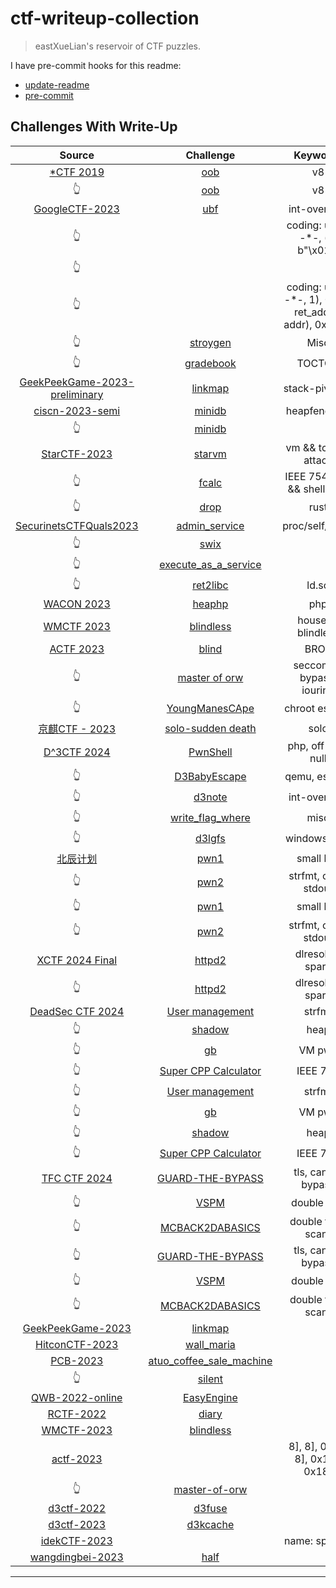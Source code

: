 # ctf-writeup-collection

> eastXueLian's reservoir of CTF puzzles.

I have pre-commit hooks for this readme:

- [update-readme](./helper/update_readme.py)
- [pre-commit](./helper/pre-commit)

## Challenges With Write-Up

| Source | Challenge | Keywords |
| :--: | :--: | :--: |
| [*CTF 2019](NULL) | [oob](./StarCTF-2019/pwn-OOB) | v8 |
| 👆 | [oob](./StarCTF-2019/pwn-OOB) | v8 |
| [GoogleCTF-2023](https://capturetheflag.withgoogle.com/challenges) | [ubf](./GoogleCTF-2023/ubf/) | int-overflow |
| 👆 | [](./GoogleCTF-2023/ubf) | coding: utf-8 -*-, (i), b"\x01") |
| 👆 | [](./GoogleCTF-2023/stroygen) |  |
| 👆 | [](./GoogleCTF-2023/gradebook) | coding: utf-8 -*-, 1), 0x60, ret_addr - addr), 0x2386 |
| 👆 | [stroygen](./GoogleCTF-2023/stroygen/) | Misc |
| 👆 | [gradebook](./GoogleCTF-2023/gradebook/) | TOCTOU |
| [GeekPeekGame-2023-preliminary](https://geekpeekgame.xctf.org.cn/) | [linkmap](./GeekPeekGame-2023/linkmap/) | stack-pivoting |
| [ciscn-2023-semi](https://arttnba3.cn/2023/07/14/CTF-0X09_CISCN_2023_HDBFQS/) | [minidb](./ciscn-2023-semi/minidb/) | heapfengshui |
| 👆 | [minidb](./ciscn-2023-semi/minidb) |  |
| [StarCTF-2023](https://adworld.xctf.org.cn/match/guide?event_hash=a37c4ee0-1808-11ee-ab28-000c29bc20bf) | [starvm](./StarCTF-2023/starvm/) | vm && tcache attack |
| 👆 | [fcalc](./StarCTF-2023/fcalc/) | IEEE 754 NaN && shellcode |
| 👆 | [drop](./StarCTF-2023/drop/) | rust |
| [SecurinetsCTFQuals2023](https://ctf.securinets.tn/) | [admin_service](./SecurinetsCTFQuals2023/admin_service/) | proc/self/maps |
| 👆 | [swix](./SecurinetsCTFQuals2023/swix) |  |
| 👆 | [execute_as_a_service](./SecurinetsCTFQuals2023/execute_as_a_service) |  |
| 👆 | [ret2libc](./SecurinetsCTFQuals2023/ret2libc/) | ld.so |
| [WACON 2023]() | [heaphp](./WACON-2023/heaphp/) | php |
| [WMCTF 2023](https://wmctf.wm-team.cn) | [blindless](./WMCTF-2023/blindless/) | house of blindless |
| [ACTF 2023]() | [blind](./actf-2023/blind) | BROP |
| 👆 | [master of orw](./actf-2023/master-of-orw) | seccomp-bypass, iouring |
| 👆 | [YoungManesCApe](./actf-2023/YoungManesCApe) | chroot escape |
| [京麒CTF - 2023]() | [solo-sudden death](./JQCTF-2023/solo-sudden_death) | solo |
| [D^3CTF 2024](https://race.d3ctf.cn/contest/1) | [PwnShell](d3ctf-2024/PwnShell/) | php, off-by-null |
| 👆 | [D3BabyEscape](d3ctf-2024/escape/) | qemu, escape |
| 👆 | [d3note](d3ctf/d3note/) | int-overflow |
| 👆 | [write_flag_where](d3ctf/write_flag_where/) | misc |
| 👆 | [d3lgfs](d3ctf/d3lgfs/) | windows, LPE |
| [北辰计划](https://eastxuelian.nebuu.la/bc-ctf-2024) | [pwn1](./Plan-BC-2024/pwn1) | small bof |
| 👆 | [pwn2](./Plan-BC-2024/pwn2) | strfmt, close stdout |
| 👆 | [pwn1](./Plan-BC-2024/pwn1) | small bof |
| 👆 | [pwn2](./Plan-BC-2024/pwn2) | strfmt, close stdout |
| [XCTF 2024 Final](./XCTF-2024-final) | [httpd2](./XCTF-2024-final/httpd2) | dlresolve, spary |
| 👆 | [httpd2](./XCTF-2024-final/httpd2) | dlresolve, spary |
| [DeadSec CTF 2024](https://deadsec.ctf.ae/) | [User management](./DeasSecCTF-2024/UserManagement) | strfmt |
| 👆 | [shadow](./DeasSecCTF-2024/shadow) | heap |
| 👆 | [gb](./DeasSecCTF-2024/gb) | VM pwn |
| 👆 | [Super CPP Calculator](./DeasSecCTF-2024/checkin) | IEEE 754 |
| 👆 | [User management](./DeasSecCTF-2024/UserManagement) | strfmt |
| 👆 | [gb](./DeasSecCTF-2024/gb) | VM pwn |
| 👆 | [shadow](./DeasSecCTF-2024/shadow) | heap |
| 👆 | [Super CPP Calculator](./DeasSecCTF-2024/checkin) | IEEE 754 |
| [TFC CTF 2024](https://ctf.thefewchosen.com) | [GUARD-THE-BYPASS](./TFCCTF-2024/GUARD-THE-BYPASS) | tls, canary bypass |
| 👆 | [VSPM](./TFCCTF-2024/VSPM) | double free |
| 👆 | [MCBACK2DABASICS](./TFCCTF-2024/MCBACK2DABASICS) | double free, scanf |
| 👆 | [GUARD-THE-BYPASS](./TFCCTF-2024/GUARD-THE-BYPASS) | tls, canary bypass |
| 👆 | [VSPM](./TFCCTF-2024/VSPM) | double free |
| 👆 | [MCBACK2DABASICS](./TFCCTF-2024/MCBACK2DABASICS) | double free, scanf |
| [GeekPeekGame-2023]() | [linkmap](./GeekPeekGame-2023/linkmap) |  |
| [HitconCTF-2023]() | [wall_maria](./HitconCTF-2023/wall_maria) |  |
| [PCB-2023]() | [atuo_coffee_sale_machine](./PCB-2023/atuo_coffee_sale_machine) |  |
| 👆 | [silent](./PCB-2023/silent) |  |
| [QWB-2022-online]() | [EasyEngine](./QWB-2022-online/EasyEngine) |  |
| [RCTF-2022]() | [diary](./RCTF-2022/diary) |  |
| [WMCTF-2023]() | [blindless](./WMCTF-2023/blindless) |  |
| [actf-2023]() | [](./actf-2023/YoungManesCApe) | 8], 8], 0x10, 8], 0x10], 0x18] |
| 👆 | [master-of-orw](./actf-2023/master-of-orw) |  |
| [d3ctf-2022]() | [d3fuse](./d3ctf-2022/d3fuse) |  |
| [d3ctf-2023]() | [d3kcache](./d3ctf-2023/d3kcache) |  |
| [idekCTF-2023]() | [](./idekCTF-2023/sprinter) | name: sprinter |
| [wangdingbei-2023]() | [half](./wangdingbei-2023/half) |  |

---
